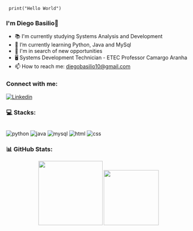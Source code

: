 ```pytho 
 print("Hello World")
``` 
### I'm Diego Basilio👋
- 📚 I'm currently studying Systems Analysis and Development
- 🌱 I’m currently learning Python, Java and MySql
- 🤔 I'm in search of new opportunities
- 🖥️ Systems Development Technician - ETEC Professor Camargo Aranha
- 📫 How to reach me: diegobasilio10@gmail.com

### Connect with me:
[![Linkedin](https://img.shields.io/badge/LinkedIn-0077B5?style=for-the-badge&logo=linkedin&logoColor=white)](https://https://www.linkedin.com/in/diego-basilio-47b680207/1)

### 💻 Stacks:
<div style="display: inline_block"><br/> 
    <img align="center "alt="python" src="https://img.shields.io/badge/Python-3776AB?style=for-the-badge&logo=python&logoColor=white">
    <img align="center "alt="java" src="https://img.shields.io/badge/Java-ED8B00?style=for-the-badge&logo=openjdk&logoColor=white">
    <img align="center "alt="mysql" src="https://img.shields.io/badge/MySQL-00000F?style=for-the-badge&logo=mysql&logoColor=white">
    <img align="center "alt="html" src="https://img.shields.io/badge/HTML5-E34F26?style=for-the-badge&logo=html5&logoColor=white">
    <img align="center "alt="css" src="https://img.shields.io/badge/CSS3-1572B6?style=for-the-badge&logo=css3&logoColor=white">
</div>

### 📊 GitHub Stats:
<p align="center">
  <img src="https://github-readme-stats.vercel.app/api?username=diegobasilio&theme=midnight-purple&hide_border=false&include_all_commits=false&count_private=false" height="175" />
  <img src="https://github-readme-stats.vercel.app/api/top-langs/?username=diegobasilio&theme=midnight-purple&hide_border=false&include_all_commits=false&count_private=false&layout=compact" height="150" />
</p>
